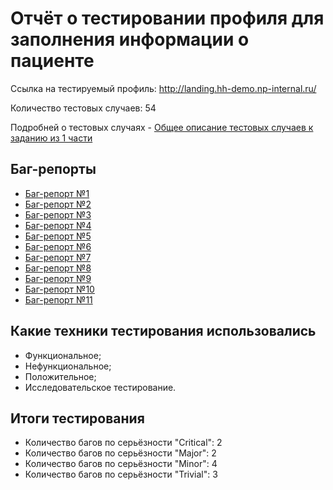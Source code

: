 # Отчёт о тестировании профиля для заполнения информации о пациенте

Ссылка на тестируемый профиль: <http://landing.hh-demo.np-internal.ru/>

Количество тестовых случаев: 54

Подробней о тестовых случаях - [Общее описание тестовых случаев к заданию из 1 части](test_cases.md)

## Баг-репорты

- [Баг-репорт №1](bug_report/bug_report_1.md)
- [Баг-репорт №2](bug_report/bug_report_2.md)
- [Баг-репорт №3](bug_report/bug_report_3.md)
- [Баг-репорт №4](bug_report/bug_report_4.md)
- [Баг-репорт №5](bug_report/bug_report_5.md)
- [Баг-репорт №6](bug_report/bug_report_6.md)
- [Баг-репорт №7](bug_report/bug_report_7.md)
- [Баг-репорт №8](bug_report/bug_report_8.md)
- [Баг-репорт №9](bug_report/bug_report_9.md)
- [Баг-репорт №10](bug_report/bug_report_10.md)
- [Баг-репорт №11](bug_report/bug_report_11.md)

## Какие техники тестирования использовались

- Функциональное;
- Нефункциональное;
- Положительное;
- Исследовательское тестирование.

## Итоги тестирования

- Количество багов по серьёзности "Critical": 2
- Количество багов по серьёзности "Major": 2
- Количество багов по серьёзности "Minor": 4
- Количество багов по серьёзности "Trivial": 3
